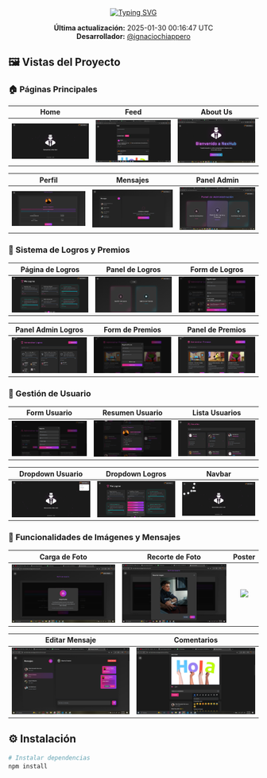 <div align="center">
<a href="https://git.io/typing-svg"><img src="https://readme-typing-svg.demolab.com?font=Share+Tech+Mono&size=35&pause=1000&color=F700D9&width=435&lines=%F0%9F%92%BBNex+Hub%F0%9F%92%BB" alt="Typing SVG" /></a>

  <p>
    <strong>Última actualización:</strong> 2025-01-30 00:16:47 UTC<br>
    <strong>Desarrollador:</strong> <a href="https://github.com/ignaciochiappero">@ignaciochiappero</a>
  </p>
</div>


## 🖼️ Vistas del Proyecto

### 🏠 Páginas Principales

| Home | Feed | About Us |
|:----:|:----:|:--------:|
|<img src="public/readme-screenshots/home.png" width="250">|<img src="public/readme-screenshots/feed.png" width="250">|<img src="public/readme-screenshots/about-us-page.png" width="250">|

| Perfil | Mensajes | Panel Admin |
|:------:|:--------:|:-----------:|
|<img src="public/readme-screenshots/profile-page.png" width="250">|<img src="public/readme-screenshots/messages-page.png" width="250">|<img src="public/readme-screenshots/admin-panel.png" width="250">|

### 💎 Sistema de Logros y Premios

| Página de Logros | Panel de Logros | Form de Logros |
|:---------------:|:---------------:|:--------------:|
|<img src="public/readme-screenshots/logros-page.png" width="250">|<img src="public/readme-screenshots/logros-panel.png" width="250">|<img src="public/readme-screenshots/logros-form.png" width="250">|

| Panel Admin Logros | Form de Premios | Panel de Premios |
|:-----------------:|:---------------:|:----------------:|
|<img src="public/readme-screenshots/logros-panel-admin.png" width="250">|<img src="public/readme-screenshots/premios-form.png" width="250">|<img src="public/readme-screenshots/premios-panel.png" width="250">|

### 👤 Gestión de Usuario

| Form Usuario | Resumen Usuario | Lista Usuarios |
|:-----------:|:--------------:|:-------------:|
|<img src="public/readme-screenshots/user-form.png" width="250">|<img src="public/readme-screenshots/user-resume.png" width="250">|<img src="public/readme-screenshots/userlist.png" width="250">|

| Dropdown Usuario | Dropdown Logros | Navbar |
|:---------------:|:--------------:|:------:|
|<img src="public/readme-screenshots/userdropdown.png" width="250">|<img src="public/readme-screenshots/logrodropdown.png" width="250">|<img src="public/readme-screenshots/navbar.png" width="250">|

### 📸 Funcionalidades de Imágenes y Mensajes

| Carga de Foto | Recorte de Foto | Poster |
|:-------------:|:--------------:|:-------:|
|<img src="public/readme-screenshots/carga-foto.png" width="250">|<img src="public/readme-screenshots/crop-foto.png" width="250">|<img src="public/readme-screenshots/poster.png" width="250">|

| Editar Mensaje | Comentarios |
|:-------------:|:----------:|
|<img src="public/readme-screenshots/edit-message.png" width="250">|<img src="public/readme-screenshots/comentario.png" width="250">|

## ⚙️ Instalación

```bash
# Instalar dependencias
npm install